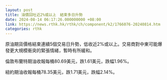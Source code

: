 ```yaml
---
layout: post
title: 油價回吐近2%或以上　結束多日升勢
date: 2024-08-14 06:17:26.000000000 +08:00
link: https://news.rthk.hk/rthk/ch/component/k2/1766076-20240814.htm
categories: rthk
---
```


原油期貨價格結束連續5個交易日升勢，低收近2%或以上。交易商對中東可能爆發更大規模衝突的緊張情緒，暫時有所緩和。
 
倫敦布蘭特期油收報每桶80.69美元，跌1.61美元，跌幅1.96%。

紐約期油收報每桶78.35美元，跌1.71美元，跌幅2.14%。
